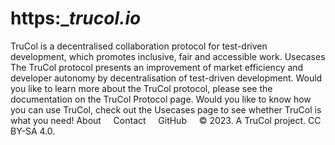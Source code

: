 # https:__trucol.io_
TruCol is a decentralised collaboration protocol for test-driven development, which promotes inclusive, fair and accessible work.
Usecases
The TruCol protocol presents an improvement of market efficiency and developer autonomy by decentralisation of test-driven development.
Would you like to learn more about the TruCol protocol, please see the documentation on the  TruCol Protocol page.
Would you like to know how you can use TruCol, check out the Usecases page to see whether TruCol is what you need!
About     Contact     GitHub    
© 2023. A TruCol project. CC BY-SA 4.0.
